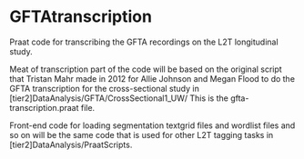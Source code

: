 GFTAtranscription
=================

Praat code for transcribing the GFTA recordings on the L2T longitudinal study.

Meat of transcription part of the code will be based on the original script that Tristan Mahr made 
in 2012 for Allie Johnson and Megan Flood to do the GFTA transcription for the cross-sectional 
study in [tier2]DataAnalysis/GFTA/CrossSectional1_UW/   This is the gfta-transcription.praat file.

Front-end code for loading segmentation textgrid files and wordlist files and so on will be the 
same code that is used for other L2T tagging tasks in [tier2]DataAnalysis/PraatScripts.
